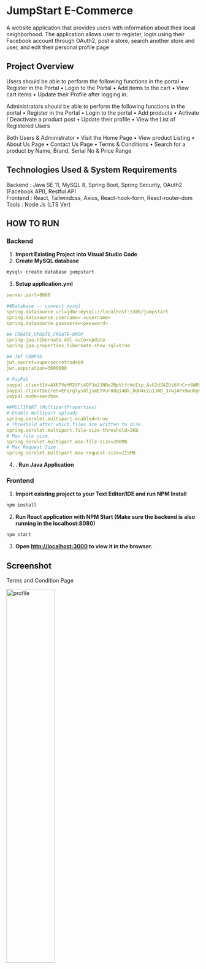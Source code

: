 # JumpStart E-Commerce

A website application that provides users with information about their local
neighborhood. The application allows user to register, login using their
Facebook account through OAuth2, post a store, search another store and
user, and edit their personal profile page

## Project Overview

Users should be able to perform the following functions in the portal
•	Register in the Portal
•	Login to the Portal
•	Add items to the cart
•	View cart items
•	Update their Profile after logging in.

Administrators should be able to perform the following functions in the portal
•	Register in the Portal
•	Login to the portal
•	Add products
•	Activate / Deactivate a product post
•	Update their profile
•	View the List of Registered Users

Both Users & Administrator
•	Visit the Home Page
•	View product Listing
•	About Us Page
•	Contact Us Page
•	Terms & Conditions
•	Search for a product by Name, Brand, Serial No & Price Range


## Technologies Used & System Requirements

Backend : Java SE 11, MySQL 8, Spring Boot, Spring Security, OAuth2 (Facebook API), Restful API <br/>
Frontend : React, Tailwindcss, Axios, React-hook-form, React-router-dom <br/>
Tools : Node Js (LTS Ver)

## HOW TO RUN

### Backend

1. **Import Existing Project into Visual Studio Code** <br/>
2. **Create MySQL database**

```bash
mysql> create database jumpstart
```

3. **Setup application.yml**

```yml
server.port=8080

##Database -- connect mysql
spring.datasource.url=jdbc:mysql://localhost:3306/jumpstart
spring.datasource.username= <username>
spring.datasource.password=<password>

## CREATE,UPDATE,CREATE-DROP
spring.jpa.hibernate.ddl-auto=update
spring.jpa.properties.hibernate.show_sql=true

## JWT CONFIG
jwt.secret=supersecretcode69
jwt.expiration=3600000

# PayPal
paypal.clientId=AX67VeMM2VPi4OP3a21N0e2NpVtfcWcEip_AvG2dZ4ZUi6fhCrn6WR51pdGmI9vrVecbvagqDq6GRIsk
paypal.clientSecret=EFqrglys8ljsmETVur8dqi4Bk_bUH4cZu1JWD_37wjAPx9wU8yHVo2MXxzaqTQTJvrKliwz3Dw5QSMNe
paypal.mode=sandbox

##MULTIPART (MultipartProperties)
# Enable multipart uploads
spring.servlet.multipart.enabled=true
# Threshold after which files are written to disk.
spring.servlet.multipart.file-size-threshold=2KB
# Max file size.
spring.servlet.multipart.max-file-size=200MB
# Max Request Size
spring.servlet.multipart.max-request-size=215MB

```


4. . **Run Java Application**

### Frontend

1. **Import existing project to your Text Editor/IDE and run NPM Install**

```bash
npm install
```

2. **Run React application with NPM Start (Make sure the backend is also running in the localhost:8080)**

```bash
npm start
```

3. **Open [http://localhost:3000](http://localhost:3000) to view it in the browser.**

## Screenshot

<p>Terms and Condition Page</p>
<img src="./Images/Terms.png" alt="profile" width="50%"/>
